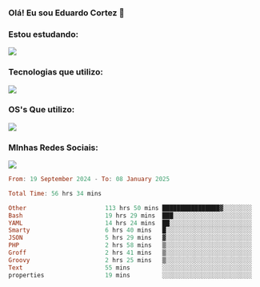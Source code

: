 ### Olá! Eu sou Eduardo Cortez 🤙


### Estou estudando: 

<p align="left">
  <a href="https://skillicons.dev">
    <img src="https://skillicons.dev/icons?i=kubernetes,terraform,redhat,go" />
  </a>
</p>

### Tecnologias que utilizo: 

<p align="left">
  <a href="https://skillicons.dev">
    <img src="https://skillicons.dev/icons?i=docker,mysql,postgres,git,aws,bash,jenkins,figma,grafana,nginx,notion,prometheus" />
  </a>
</p>

### OS's Que utilizo:

<p align="left">
  <a href="https://skillicons.dev">
    <img src="https://skillicons.dev/icons?i=linux,debian,ubuntu,apple" />
  </a>
</p>

### MInhas Redes Sociais:

<p align="left">
  <a href="https://skillicons.dev">
    <img src="https://skillicons.dev/icons?i=linkedin,github" />
  </a>
</p>

<!--START_SECTION:waka-->

```haskell
From: 19 September 2024 - To: 08 January 2025

Total Time: 56 hrs 34 mins

Other                      113 hrs 50 mins ████████████████▓░░░░░░░░   66.80 %
Bash                       19 hrs 29 mins  ███░░░░░░░░░░░░░░░░░░░░░░   11.44 %
YAML                       14 hrs 24 mins  ██░░░░░░░░░░░░░░░░░░░░░░░   08.46 %
Smarty                     6 hrs 40 mins   █░░░░░░░░░░░░░░░░░░░░░░░░   03.92 %
JSON                       5 hrs 29 mins   ▓░░░░░░░░░░░░░░░░░░░░░░░░   03.22 %
PHP                        2 hrs 58 mins   ▒░░░░░░░░░░░░░░░░░░░░░░░░   01.75 %
Groff                      2 hrs 41 mins   ▒░░░░░░░░░░░░░░░░░░░░░░░░   01.58 %
Groovy                     2 hrs 25 mins   ▒░░░░░░░░░░░░░░░░░░░░░░░░   01.42 %
Text                       55 mins         ░░░░░░░░░░░░░░░░░░░░░░░░░   00.54 %
properties                 19 mins         ░░░░░░░░░░░░░░░░░░░░░░░░░   00.19 %
```

<!--END_SECTION:waka-->
